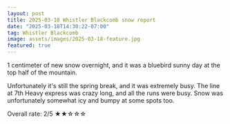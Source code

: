 ```yaml
---
layout: post
title: 2025-03-18 Whistler Blackcomb snow report
date: "2025-03-18T14:30:22-07:00"
tag: Whistler Blackcomb
image: assets/images/2025-03-18-feature.jpg
featured: true
---
```


1 centimeter of new snow overnight, and it was a bluebird sunny day at the top half of the mountain.

Unfortunately it's still the spring break, and it was extremely busy. The line at 7th Heavy express was crazy long, and all the runs were busy. Snow was unfortunately somewhat icy and bumpy at some spots too.

Overall rate: 2/5 ★★☆☆☆
